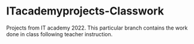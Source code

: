 # ITacademyprojects-Classwork
Projects from IT academy 2022. This particular branch contains the work done in class following teacher instruction.
